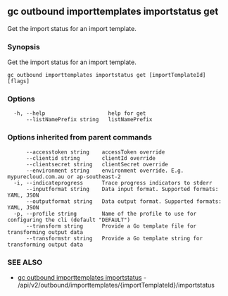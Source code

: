 ## gc outbound importtemplates importstatus get

Get the import status for an import template.

### Synopsis

Get the import status for an import template.

```
gc outbound importtemplates importstatus get [importTemplateId] [flags]
```

### Options

```
  -h, --help                    help for get
      --listNamePrefix string   listNamePrefix
```

### Options inherited from parent commands

```
      --accesstoken string    accessToken override
      --clientid string       clientId override
      --clientsecret string   clientSecret override
      --environment string    environment override. E.g. mypurecloud.com.au or ap-southeast-2
  -i, --indicateprogress      Trace progress indicators to stderr
      --inputformat string    Data input format. Supported formats: YAML, JSON
      --outputformat string   Data output format. Supported formats: YAML, JSON
  -p, --profile string        Name of the profile to use for configuring the cli (default "DEFAULT")
      --transform string      Provide a Go template file for transforming output data
      --transformstr string   Provide a Go template string for transforming output data
```

### SEE ALSO

* [gc outbound importtemplates importstatus](gc_outbound_importtemplates_importstatus.html)	 - /api/v2/outbound/importtemplates/{importTemplateId}/importstatus


